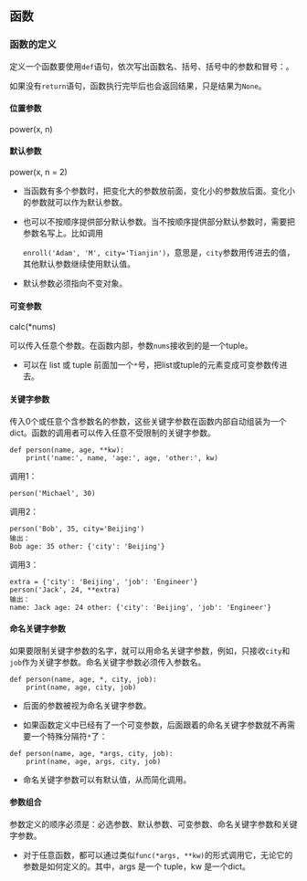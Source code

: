 ## 函数

### 函数的定义

定义一个函数要使用`def`语句，依次写出函数名、括号、括号中的参数和冒号：。

如果没有`return`语句，函数执行完毕后也会返回结果，只是结果为`None`。

#### 位置参数

power\(x, n\)

#### 默认参数

power\(x, n = 2\)

* 当函数有多个参数时，把变化大的参数放前面，变化小的参数放后面。变化小的参数就可以作为默认参数。

* 也可以不按顺序提供部分默认参数。当不按顺序提供部分默认参数时，需要把参数名写上。比如调用

  `enroll('Adam', 'M', city='Tianjin')`，意思是，`city`参数用传进去的值，其他默认参数继续使用默认值。

* 默认参数必须指向不变对象。

#### 可变参数

calc\(\*nums\)

可以传入任意个参数。在函数内部，参数`nums`接收到的是一个tuple。

* 可以在 list 或 tuple 前面加一个`*`号，把list或tuple的元素变成可变参数传进去。

#### 关键字参数

传入0个或任意个含参数名的参数，这些关键字参数在函数内部自动组装为一个dict。函数的调用者可以传入任意不受限制的关键字参数。

```
def person(name, age, **kw):
    print('name:', name, 'age:', age, 'other:', kw)
```

调用1：

```
person('Michael', 30)
```

调用2：

```
person('Bob', 35, city='Beijing')
输出：
Bob age: 35 other: {'city': 'Beijing'}
```

调用3：

```
extra = {'city': 'Beijing', 'job': 'Engineer'}
person('Jack', 24, **extra)
输出：
name: Jack age: 24 other: {'city': 'Beijing', 'job': 'Engineer'}
```

#### 命名关键字参数

如果要限制关键字参数的名字，就可以用命名关键字参数，例如，只接收`city`和`job`作为关键字参数。命名关键字参数必须传入参数名。

```
def person(name, age, *, city, job):
    print(name, age, city, job)
```

* 后面的参数被视为命名关键字参数。

* 如果函数定义中已经有了一个可变参数，后面跟着的命名关键字参数就不再需要一个特殊分隔符`*`了：

```
def person(name, age, *args, city, job):
    print(name, age, args, city, job)
```

* 命名关键字参数可以有默认值，从而简化调用。

#### 参数组合

参数定义的顺序必须是：必选参数、默认参数、可变参数、命名关键字参数和关键字参数。

* 对于任意函数，都可以通过类似`func(*args, **kw)`的形式调用它，无论它的参数是如何定义的。其中，args 是一个 tuple，kw 是一个dict。



